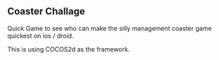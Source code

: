 Coaster Challage
----------------

Quick Game to see who can make the silly management coaster game quickest
on ios / droid.

This is using COCOS2d as the framework.


